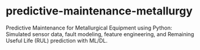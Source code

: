 # predictive-maintenance-metallurgy
Predictive Maintenance for Metallurgical Equipment using Python: Simulated sensor data, fault modeling, feature engineering, and Remaining Useful Life (RUL) prediction with ML/DL.
